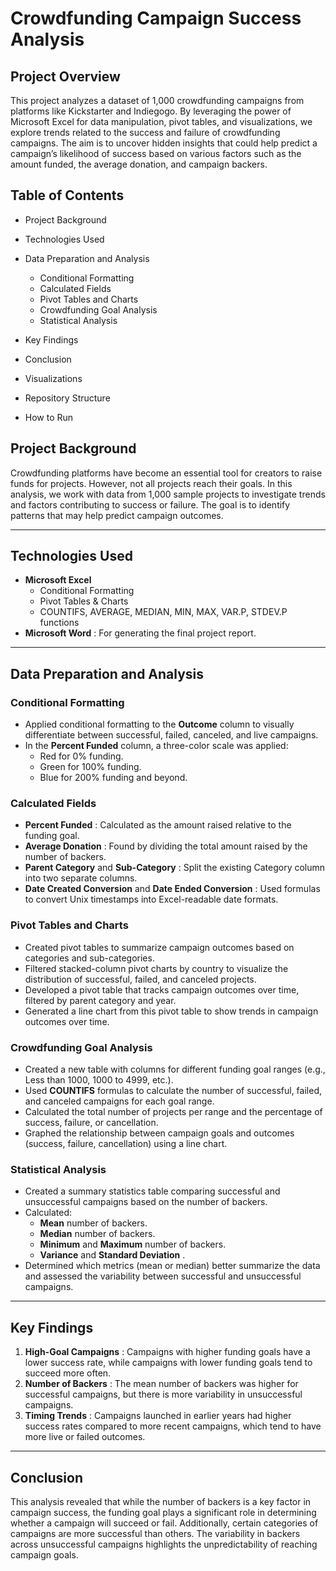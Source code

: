 # Crowdfunding Campaign Success Analysis

## Project Overview

This project analyzes a dataset of 1,000 crowdfunding campaigns from platforms like Kickstarter and Indiegogo. By leveraging the power of Microsoft Excel for data manipulation, pivot tables, and visualizations, we explore trends related to the success and failure of crowdfunding campaigns. The aim is to uncover hidden insights that could help predict a campaign’s likelihood of success based on various factors such as the amount funded, the average donation, and campaign backers.

## Table of Contents

- Project Background

- Technologies Used

- Data Preparation and Analysis
  - Conditional Formatting
  - Calculated Fields
  - Pivot Tables and Charts
  - Crowdfunding Goal Analysis
  - Statistical Analysis
- Key Findings
- Conclusion
- Visualizations
- Repository Structure
- How to Run

## Project Background

Crowdfunding platforms have become an essential tool for creators to raise funds for projects. However, not all projects reach their goals. In this analysis, we work with data from 1,000 sample projects to investigate trends and factors contributing to success or failure. The goal is to identify patterns that may help predict campaign outcomes.

---

## Technologies Used

- **Microsoft Excel**
  - Conditional Formatting
  - Pivot Tables & Charts
  - COUNTIFS, AVERAGE, MEDIAN, MIN, MAX, VAR.P, STDEV.P functions
- **Microsoft Word** : For generating the final project report.

---

## Data Preparation and Analysis

### Conditional Formatting

- Applied conditional formatting to the **Outcome** column to visually differentiate between successful, failed, canceled, and live campaigns.
- In the **Percent Funded** column, a three-color scale was applied:
  - Red for 0% funding.
  - Green for 100% funding.
  - Blue for 200% funding and beyond.

### Calculated Fields

- **Percent Funded** : Calculated as the amount raised relative to the funding goal.
- **Average Donation** : Found by dividing the total amount raised by the number of backers.
- **Parent Category** and **Sub-Category** : Split the existing Category column into two separate columns.
- **Date Created Conversion** and **Date Ended Conversion** : Used formulas to convert Unix timestamps into Excel-readable date formats.

### Pivot Tables and Charts

- Created pivot tables to summarize campaign outcomes based on categories and sub-categories.
- Filtered stacked-column pivot charts by country to visualize the distribution of successful, failed, and canceled projects.
- Developed a pivot table that tracks campaign outcomes over time, filtered by parent category and year.
- Generated a line chart from this pivot table to show trends in campaign outcomes over time.

### Crowdfunding Goal Analysis

- Created a new table with columns for different funding goal ranges (e.g., Less than 1000, 1000 to 4999, etc.).
- Used **COUNTIFS** formulas to calculate the number of successful, failed, and canceled campaigns for each goal range.
- Calculated the total number of projects per range and the percentage of success, failure, or cancellation.
- Graphed the relationship between campaign goals and outcomes (success, failure, cancellation) using a line chart.

### Statistical Analysis

- Created a summary statistics table comparing successful and unsuccessful campaigns based on the number of backers.
- Calculated:
  - **Mean** number of backers.
  - **Median** number of backers.
  - **Minimum** and **Maximum** number of backers.
  - **Variance** and **Standard Deviation** .
- Determined which metrics (mean or median) better summarize the data and assessed the variability between successful and unsuccessful campaigns.

---

## Key Findings

1. **High-Goal Campaigns** : Campaigns with higher funding goals have a lower success rate, while campaigns with lower funding goals tend to succeed more often.
2. **Number of Backers** : The mean number of backers was higher for successful campaigns, but there is more variability in unsuccessful campaigns.
3. **Timing Trends** : Campaigns launched in earlier years had higher success rates compared to more recent campaigns, which tend to have more live or failed outcomes.

---

## Conclusion

This analysis revealed that while the number of backers is a key factor in campaign success, the funding goal plays a significant role in determining whether a campaign will succeed or fail. Additionally, certain categories of campaigns are more successful than others. The variability in backers across unsuccessful campaigns highlights the unpredictability of reaching campaign goals.
